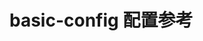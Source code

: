 # basic-config 配置参考

<Common-Democode title="基本用法" description="配置参考">
  <BasicConfig-index></BasicConfig-index>
  <highlight-code slot="codeText" lang="vue">
    <template>
      <div>
         basic-config 配置参考 
      </div>
    </template>
  </highlight-code>
</Common-Democode>
